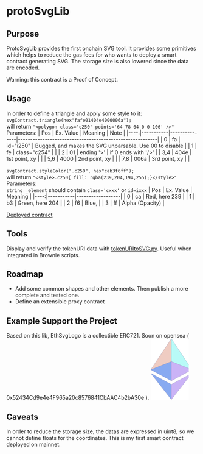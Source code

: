 # protoSvgLib

## Purpose
ProtoSvgLib provides the first onchain SVG tool. It provides some primitives which helps to reduce the gas fees for who wants to deploy a smart contract generating SVG. The storage size is also lowered since the data are encoded.

Warning: this contract is a Proof of Concept.

## Usage
In order to define a triangle and apply some style to it:  
`svgContract.triangle(hex"fafe01404e4000006a");`  
will return `"<polygon class='c250' points='64 78 64 0 0 106' />"`  
Parameters:
| Pos | Ex. Value | Meaning       | Note                      |
|----:|-----------|---------------|---------------------------------------------------------|
| 0   | fa        | id="i250"     | Bugged, and makes the SVG unparsable. Use 00 to disable |
| 1   | fe        | class="c254"  |                                                         |
| 2   | 01        | ending '>'    | if 0 ends with '/>'                                     | 
| 3,4 | 404e      | 1st point, xy |                                                         |
| 5,6 | 4000      | 2nd point, xy |                                                         |
| 7,8 | 006a      | 3rd point, xy |                                                         |

`svgContract.styleColor(".c250", hex"cab3f6ff");`  
will return `"<style>.c250{ fill: rgba(239,204,194,255);}</style>"`  
Parameters:  
`string _element` should contain `class='cxxx'` or `id=ixxx`
| Pos | Ex. Value | Meaning          |
|----:|-----------|------------------|
| 0   | ca        | Red, here 239    |
| 1   | b3        | Green, here 204  |
| 2   | f6        | Blue,            |
| 3   | ff        | Alpha (Opacity)  |

[Deployed contract](https://etherscan.io/address/0xfcd62e3c95a351493e1b7d9e8cdf1ee10d54feb6)

## Tools
Display and verify the tokenURI data with [tokenURItoSVG.py](scripts/tokenURItoSVG.py). Useful when integrated in Brownie scripts.

## Roadmap
 - Add some common shapes and other elements. Then publish a more complete and tested one.
 - Define an extensible proxy contract

## Example Support the Project
Based on this lib, EthSvgLogo is a collectible ERC721. Soon on opensea ( 0x52434Cd9e4e4F965a20c8576841CbAAC4b2bA30e ).
<img src="img/logoEth.svg" width="100" height="160" />
## Caveats
In order to reduce the storage size, the datas are expressed in uint8, so we cannot define floats for the coordinates.
This is my first smart contract deployed on mainnet. 
